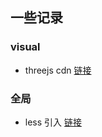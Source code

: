 ## 一些记录


### visual

* threejs cdn [链接](https://cdnjs.com/libraries/three.js/r128)


### 全局

* less 引入 [链接](https://www.jianshu.com/p/7740d85ab57a)